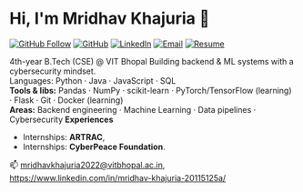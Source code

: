 # Hi, I'm Mridhav Khajuria 👋

<!-- Badges: replace placeholders like <GITHUB_USERNAME>, <LINKEDIN_URL>, <RESUME_URL> -->
[![GitHub Follow](https://img.shields.io/github/followers/<GITHUB_USERNAME>?label=Follow&style=social)](https://github.com/<GITHUB_USERNAME>)
[![GitHub](https://img.shields.io/badge/GitHub-@<GITHUB_USERNAME>-181717?style=flat-square&logo=github&logoColor=white)](https://github.com/<GITHUB_USERNAME>)
[![LinkedIn](https://img.shields.io/badge/LinkedIn-Connect-blue?style=flat-square&logo=linkedin&logoColor=white)](<LINKEDIN_URL>)
[![Email](https://img.shields.io/badge/Email-mridhavkhajuria2022%40vitbhopal.ac.in-c14438?style=flat-square&logo=gmail&logoColor=white)](mailto:mridhavkhajuria2022@vitbhopal.ac.in)
[![Resume](https://img.shields.io/badge/Resume-PDF-orange?style=flat-square&logo=adobeacrobat&logoColor=white)](<RESUME_URL>)

4th-year B.Tech (CSE) @ VIT Bhopal
Building backend & ML systems with a cybersecurity mindset.  
Languages: Python · Java · JavaScript · SQL  
**Tools & libs:** Pandas · NumPy · scikit-learn · PyTorch/TensorFlow (learning) · Flask · Git · Docker (learning)  
**Areas:** Backend engineering · Machine Learning · Data pipelines · Cybersecurity
**Experiences**
- Internships: **ARTRAC**,
- Internships: **CyberPeace Foundation**.

📫 mridhavkhajuria2022@vitbhopal.ac.in, https://www.linkedin.com/in/mridhav-khajuria-20115125a/

